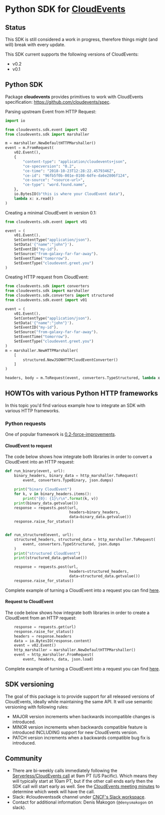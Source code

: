 # Python SDK for [CloudEvents](https://github.com/cloudevents/spec)

## Status

This SDK is still considered a work in progress, therefore things might (and
will) break with every update.

This SDK current supports the following versions of CloudEvents:
- v0.2
- v0.1

## Python SDK

Package **cloudevents** provides primitives to work with CloudEvents specification: https://github.com/cloudevents/spec.

Parsing upstream Event from HTTP Request:
```python
import io

from cloudevents.sdk.event import v02
from cloudevents.sdk import marshaller

m = marshaller.NewDefaultHTTPMarshaller()
event = m.FromRequest(
    v02.Event(),
    {
        "content-type": "application/cloudevents+json",
        "ce-specversion": "0.2",
        "ce-time": "2018-10-23T12:28:22.4579346Z",
        "ce-id": "96fb5f0b-001e-0108-6dfe-da6e2806f124",
        "ce-source": "<source-url>",
        "ce-type": "word.found.name",
    },
    io.BytesIO(b"this is where your CloudEvent data"), 
    lambda x: x.read()
)

```

Creating a minimal CloudEvent in version 0.1:
```python
from cloudevents.sdk.event import v01

event = (
    v01.Event().
    SetContentType("application/json").
    SetData('{"name":"john"}').
    SetEventID("my-id").
    SetSource("from-galaxy-far-far-away").
    SetEventTime("tomorrow").
    SetEventType("cloudevent.greet.you")
)

```

Creating HTTP request from CloudEvent:
```python
from cloudevents.sdk import converters
from cloudevents.sdk import marshaller
from cloudevents.sdk.converters import structured
from cloudevents.sdk.event import v01

event = (
    v01.Event().
    SetContentType("application/json").
    SetData('{"name":"john"}').
    SetEventID("my-id").
    SetSource("from-galaxy-far-far-away").
    SetEventTime("tomorrow").
    SetEventType("cloudevent.greet.you")
)
m = marshaller.NewHTTPMarshaller(
    [
        structured.NewJSONHTTPCloudEventConverter()
    ]
)

headers, body = m.ToRequest(event, converters.TypeStructured, lambda x: x)

```

## HOWTOs with various Python HTTP frameworks

In this topic you'd find various example how to integrate an SDK with various HTTP frameworks.

### Python requests

One of popular framework is [0.2-force-improvements](http://docs.python-requests.org/en/master/).


#### CloudEvent to request

The code below shows how integrate both libraries in order to convert a CloudEvent into an HTTP request:

```python
def run_binary(event, url):
    binary_headers, binary_data = http_marshaller.ToRequest(
        event, converters.TypeBinary, json.dumps)

    print("binary CloudEvent")
    for k, v in binary_headers.items():
        print("{0}: {1}\r\n".format(k, v))
    print(binary_data.getvalue())
    response = requests.post(url,
                             headers=binary_headers,
                             data=binary_data.getvalue())
    response.raise_for_status()


def run_structured(event, url):
    structured_headers, structured_data = http_marshaller.ToRequest(
        event, converters.TypeStructured, json.dumps
    )
    print("structured CloudEvent")
    print(structured_data.getvalue())

    response = requests.post(url,
                             headers=structured_headers,
                             data=structured_data.getvalue())
    response.raise_for_status()

```

Complete example of turning a CloudEvent into a request you can find [here](samples/python-requests/cloudevent_to_request.py).

#### Request to CloudEvent

The code below shows how integrate both libraries in order to create a CloudEvent from an HTTP request:
```python
    response = requests.get(url)
    response.raise_for_status()
    headers = response.headers
    data = io.BytesIO(response.content)
    event = v02.Event()
    http_marshaller = marshaller.NewDefaultHTTPMarshaller()
    event = http_marshaller.FromRequest(
        event, headers, data, json.load)

```
Complete example of turning a CloudEvent into a request you can find [here](samples/python-requests/request_to_cloudevent.py).


## SDK versioning

The goal of this package is to provide support for all released versions of CloudEvents, ideally while maintaining
the same API. It will use semantic versioning with following rules:
* MAJOR version increments when backwards incompatible changes is introduced.
* MINOR version increments when backwards compatible feature is introduced INCLUDING support for new CloudEvents version.
* PATCH version increments when a backwards compatible bug fix is introduced.

## Community

- There are bi-weekly calls immediately following the [Serverless/CloudEvents
  call](https://github.com/cloudevents/spec#meeting-time) at
  9am PT (US Pacific). Which means they will typically start at 10am PT, but
  if the other call ends early then the SDK call will start early as well.
  See the [CloudEvents meeting minutes](https://docs.google.com/document/d/1OVF68rpuPK5shIHILK9JOqlZBbfe91RNzQ7u_P7YCDE/edit#)
  to determine which week will have the call.
- Slack: #cloudeventssdk channel under
  [CNCF's Slack workspace](https://slack.cncf.io/).
- Contact for additional information: Denis Makogon (`@denysmakogon` on slack).

